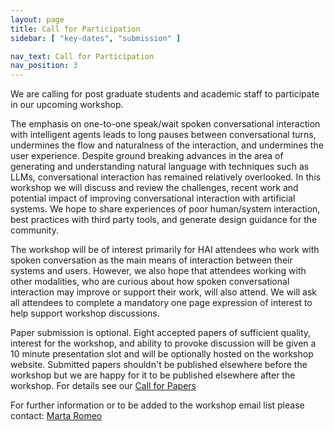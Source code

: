 ```yaml
---
layout: page
title: Call for Participation
sidebar: [ "key-dates", "submission" ]

nav_text: Call for Participation
nav_position: 3
---
```



We are calling for post graduate students and academic staff to
participate in our upcoming workshop. 

The emphasis on one-to-one speak/wait spoken conversational
interaction with intelligent agents leads to long pauses between
conversational turns, undermines the flow and naturalness of the
interaction, and undermines the user experience. Despite ground
breaking advances in the area of generating and understanding natural
language with techniques such as LLMs, conversational interaction has
remained relatively overlooked. In this workshop we will discuss and
review the challenges, recent work and potential impact of improving
conversational interaction with artificial systems. We hope to share
experiences of poor human/system interaction, best practices with
third party tools, and generate design guidance for the community.

The workshop will be of interest primarily for HAI attendees who work
with spoken conversation as the main means of interaction between
their systems and users. However, we also hope that attendees working
with other modalities, who are curious about how spoken conversational
interaction may improve or support their work, will also attend. We
will ask all attendees to complete a mandatory one page expression of
interest to help support workshop discussions.

Paper submission is optional. Eight accepted papers of sufficient
quality, interest for the workshop, and ability to provoke discussion
will be given a 10 minute presentation slot and will be optionally
hosted on the workshop website. Submitted papers shouldn't be
published elsewhere before the workshop but we are happy for it to be
published elsewhere after the workshop. For details see our [Call for Papers](/call-for-papers.html)

For further information or to be added to the workshop email list
please contact: [Marta Romeo](mailto:M.Romeo@hw.ac.uk)


